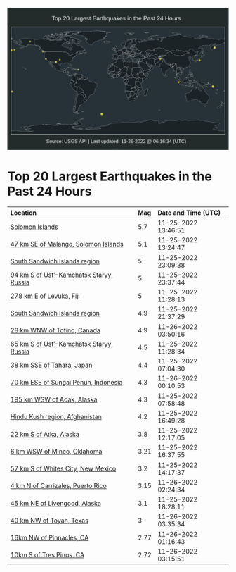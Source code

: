 ![Map](./map.png)

# Top 20 Largest Earthquakes in the Past 24 Hours

| Location | Mag | Date and Time (UTC) |
|:---|:---|:---|
| [Solomon Islands](https://earthquake.usgs.gov/earthquakes/eventpage/us7000isb7) | 5.7 | 11-25-2022 13:46:51 |
| [47 km SE of Malango, Solomon Islands](https://earthquake.usgs.gov/earthquakes/eventpage/us7000isb3) | 5.1 | 11-25-2022 13:24:47 |
| [South Sandwich Islands region](https://earthquake.usgs.gov/earthquakes/eventpage/us7000isg7) | 5 | 11-25-2022 23:09:38 |
| [94 km S of Ust’-Kamchatsk Staryy, Russia](https://earthquake.usgs.gov/earthquakes/eventpage/us7000isgf) | 5 | 11-25-2022 23:37:44 |
| [278 km E of Levuka, Fiji](https://earthquake.usgs.gov/earthquakes/eventpage/us7000isan) | 5 | 11-25-2022 11:28:13 |
| [South Sandwich Islands region](https://earthquake.usgs.gov/earthquakes/eventpage/us7000isfs) | 4.9 | 11-25-2022 21:37:29 |
| [28 km WNW of Tofino, Canada](https://earthquake.usgs.gov/earthquakes/eventpage/us7000ishe) | 4.9 | 11-26-2022 03:50:16 |
| [65 km S of Ust’-Kamchatsk Staryy, Russia](https://earthquake.usgs.gov/earthquakes/eventpage/us7000isap) | 4.5 | 11-25-2022 11:28:34 |
| [38 km SSE of Tahara, Japan](https://earthquake.usgs.gov/earthquakes/eventpage/us7000is9w) | 4.4 | 11-25-2022 07:04:30 |
| [70 km ESE of Sungai Penuh, Indonesia](https://earthquake.usgs.gov/earthquakes/eventpage/us7000isgj) | 4.3 | 11-26-2022 00:10:53 |
| [195 km WSW of Adak, Alaska](https://earthquake.usgs.gov/earthquakes/eventpage/us7000isa3) | 4.3 | 11-25-2022 07:58:48 |
| [Hindu Kush region, Afghanistan](https://earthquake.usgs.gov/earthquakes/eventpage/us7000isew) | 4.2 | 11-25-2022 16:49:28 |
| [22 km S of Atka, Alaska](https://earthquake.usgs.gov/earthquakes/eventpage/us7000isb1) | 3.8 | 11-25-2022 12:17:05 |
| [6 km WSW of Minco, Oklahoma](https://earthquake.usgs.gov/earthquakes/eventpage/ok2022xcny) | 3.21 | 11-25-2022 16:37:55 |
| [57 km S of Whites City, New Mexico](https://earthquake.usgs.gov/earthquakes/eventpage/us7000isba) | 3.2 | 11-25-2022 14:17:37 |
| [4 km N of Carrizales, Puerto Rico](https://earthquake.usgs.gov/earthquakes/eventpage/pr71384028) | 3.15 | 11-26-2022 02:24:34 |
| [45 km NE of Livengood, Alaska](https://earthquake.usgs.gov/earthquakes/eventpage/ak022f4ep0aa) | 3.1 | 11-25-2022 18:28:11 |
| [40 km NW of Toyah, Texas](https://earthquake.usgs.gov/earthquakes/eventpage/tx2022xdjo) | 3 | 11-26-2022 03:35:34 |
| [16km NW of Pinnacles, CA](https://earthquake.usgs.gov/earthquakes/eventpage/nc73811561) | 2.77 | 11-26-2022 01:16:43 |
| [10km S of Tres Pinos, CA](https://earthquake.usgs.gov/earthquakes/eventpage/nc73811581) | 2.72 | 11-26-2022 03:15:51 |
